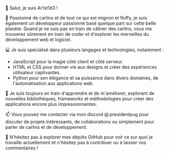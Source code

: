 👋 Salut, je suis Ar1st1d3 !

🐶 Passionné de carlins et de tout ce qui est mignon et fluffy, je suis également un développeur passionné basé quelque part sur cette belle planète. Quand je ne suis pas en train de câliner des carlins, vous me trouverez sûrement en train de coder et d'explorer les merveilles du développement web et logiciel.

💻 Je suis spécialisé dans plusieurs langages et technologies, notamment :
- JavaScript pour la magie côté client et côté serveur.
- HTML et CSS pour donner vie aux designs et créer des expériences utilisateur captivantes.
- Python pour son élégance et sa puissance dans divers domaines, de l'automatisation aux applications web.

🌱 Je suis toujours en train d'apprendre et de m'améliorer, explorant de nouvelles bibliothèques, frameworks et méthodologies pour créer des applications encore plus impressionnantes. 

📫 Vous pouvez me contacter via mon discord @.presidentpug pour discuter de projets intéressants, de collaborations ou simplement pour parler de carlins et de développement.

🚀 N'hésitez pas à explorer mes dépôts GitHub pour voir ce sur quoi je travaille actuellement et n'hésitez pas à contribuer ou à laisser vos commentaires !


